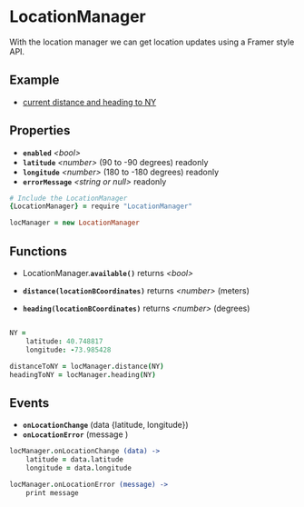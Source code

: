 # LocationManager

With the location manager we can get location updates using a Framer style API.

## Example

- [current distance and heading to NY](http://share.framerjs.com/hv9aj1uy1gfa/)

## Properties

- **`enabled`** *\<bool>*
- **`latitude`** *\<number>* (90 to -90 degrees) readonly
- **`longitude`** *\<number>* (180 to -180 degrees) readonly
- **`errorMessage`** *\<string or null>* readonly

```coffee
# Include the LocationManager
{LocationManager} = require "LocationManager"

locManager = new LocationManager
```

## Functions

- LocationManager.**`available()`** returns *\<bool>*

- **`distance(locationBCoordinates)`** returns *\<number>* (meters)
- **`heading(locationBCoordinates)`** returns *\<number>* (degrees)

```coffee

NY =
	latitude: 40.748817
	longitude: -73.985428

distanceToNY = locManager.distance(NY)
headingToNY = locManager.heading(NY)
```

## Events

- **`onLocationChange`** (data {latitude, longitude})
- **`onLocationError`**  (message <string>)

```coffee
locManager.onLocationChange (data) ->
	latitude = data.latitude
	longitude = data.longitude

locManager.onLocationError (message) ->
	print message
```
